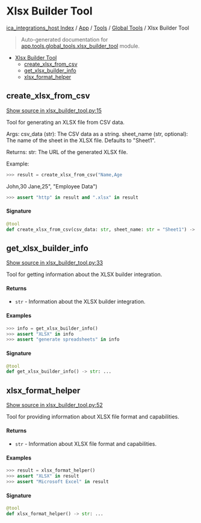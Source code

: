 # Xlsx Builder Tool

[ica_integrations_host Index](../../../README.md#ica_integrations_host-index) / [App](../../index.md#app) / [Tools](../index.md#tools) / [Global Tools](./index.md#global-tools) / Xlsx Builder Tool

> Auto-generated documentation for [app.tools.global_tools.xlsx_builder_tool](https://github.ibm.com/destiny/ica_integrations_host/blob/main/app/tools/global_tools/xlsx_builder_tool.py) module.

- [Xlsx Builder Tool](#xlsx-builder-tool)
  - [create_xlsx_from_csv](#create_xlsx_from_csv)
  - [get_xlsx_builder_info](#get_xlsx_builder_info)
  - [xlsx_format_helper](#xlsx_format_helper)

## create_xlsx_from_csv

[Show source in xlsx_builder_tool.py:15](https://github.ibm.com/destiny/ica_integrations_host/blob/main/app/tools/global_tools/xlsx_builder_tool.py#L15)

Tool for generating an XLSX file from CSV data.

Args:
    csv_data (str): The CSV data as a string.
    sheet_name (str, optional): The name of the sheet in the XLSX file. Defaults to "Sheet1".

Returns:
    str: The URL of the generated XLSX file.

Example:

```python
>>> result = create_xlsx_from_csv("Name,Age
```

John,30
Jane,25", "Employee Data")

```python
>>> assert "http" in result and ".xlsx" in result
```

#### Signature

```python
@tool
def create_xlsx_from_csv(csv_data: str, sheet_name: str = "Sheet1") -> str: ...
```



## get_xlsx_builder_info

[Show source in xlsx_builder_tool.py:33](https://github.ibm.com/destiny/ica_integrations_host/blob/main/app/tools/global_tools/xlsx_builder_tool.py#L33)

Tool for getting information about the XLSX builder integration.

#### Returns

- `str` - Information about the XLSX builder integration.

#### Examples

```python
>>> info = get_xlsx_builder_info()
>>> assert "XLSX" in info
>>> assert "generate spreadsheets" in info
```

#### Signature

```python
@tool
def get_xlsx_builder_info() -> str: ...
```



## xlsx_format_helper

[Show source in xlsx_builder_tool.py:52](https://github.ibm.com/destiny/ica_integrations_host/blob/main/app/tools/global_tools/xlsx_builder_tool.py#L52)

Tool for providing information about XLSX file format and capabilities.

#### Returns

- `str` - Information about XLSX file format and capabilities.

#### Examples

```python
>>> result = xlsx_format_helper()
>>> assert "XLSX" in result
>>> assert "Microsoft Excel" in result
```

#### Signature

```python
@tool
def xlsx_format_helper() -> str: ...
```
